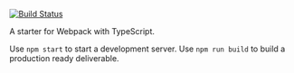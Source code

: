 [![Build Status](https://travis-ci.com/gronono/webpack-ts-starter.svg?branch=master)](https://travis-ci.com/gronono/webpack-ts-starter)

A starter for Webpack with TypeScript.

Use `npm start` to start a development server.
Use `npm run build` to build a production ready deliverable.
